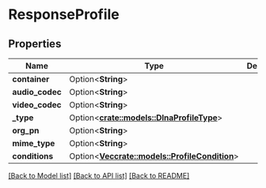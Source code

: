 # ResponseProfile

## Properties

Name | Type | Description | Notes
------------ | ------------- | ------------- | -------------
**container** | Option<**String**> |  | [optional]
**audio_codec** | Option<**String**> |  | [optional]
**video_codec** | Option<**String**> |  | [optional]
**_type** | Option<[**crate::models::DlnaProfileType**](DlnaProfileType.md)> |  | [optional]
**org_pn** | Option<**String**> |  | [optional]
**mime_type** | Option<**String**> |  | [optional]
**conditions** | Option<[**Vec<crate::models::ProfileCondition>**](ProfileCondition.md)> |  | [optional]

[[Back to Model list]](../README.md#documentation-for-models) [[Back to API list]](../README.md#documentation-for-api-endpoints) [[Back to README]](../README.md)


